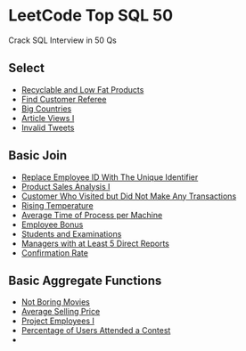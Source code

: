 # LeetCode Top SQL 50

Crack SQL Interview in 50 Qs

## Select

- [Recyclable and Low Fat Products](./recyclable_and_low_fat_products)
- [Find Customer Referee](./find_customer_referee)
- [Big Countries](./big_countries)
- [Article Views I](./article_views_1)
- [Invalid Tweets](./invalid_tweets)

## Basic Join

- [Replace Employee ID With The Unique Identifier](./replace_employee_id_with_the_unique_identifier)
- [Product Sales Analysis I](./product_sales_analysis_1)
- [Customer Who Visited but Did Not Make Any Transactions](./customer_who_visited_but_did_not_make_any_transactions)
- [Rising Temperature](./rising_temperature)
- [Average Time of Process per Machine](./average_time_of_process_per_machine)
- [Employee Bonus](./employee_bonus)
- [Students and Examinations](./students_and_examinations)
- [Managers with at Least 5 Direct Reports](./managers_with_at_least_5_direct_reports)
- [Confirmation Rate](./confirmation_rate)

## Basic Aggregate Functions

- [Not Boring Movies](./not_boring_movies)
- [Average Selling Price](./average_selling_price)
- [Project Employees I](./project_employees_1)
- [Percentage of Users Attended a Contest](./percentage_of_users_attended_a_contest)
- [](./queries_quality_and_percentage)
